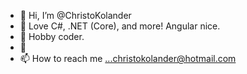 - 👋 Hi, I’m @ChristoKolander
- 👀 Love C#, .NET (Core), and more! Angular nice.
- 🌱 Hobby coder.
- 💞️ 
- 📫 How to reach me ...christokolander@hotmail.com

<!---
ChristoKolander/ChristoKolander is a ✨ special ✨ repository because its `README.md` (this file) appears on your GitHub profile.
You can click the Preview link to take a look at your changes.
--->
